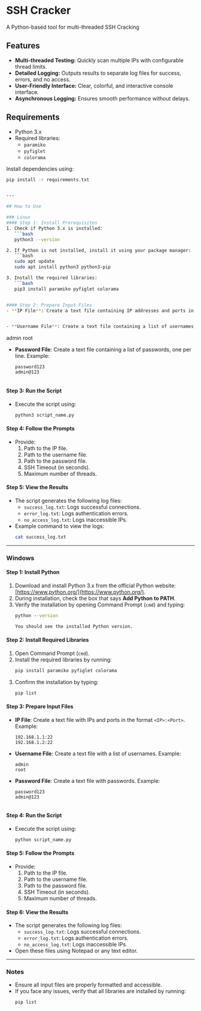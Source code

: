 # SSH Cracker

A Python-based tool for multi-threaded SSH ‌‌Cracking

## Features
- **Multi-threaded Testing:** Quickly scan multiple IPs with configurable thread limits.
- **Detailed Logging:** Outputs results to separate log files for success, errors, and no access.
- **User-Friendly Interface:** Clear, colorful, and interactive console interface.
- **Asynchronous Logging:** Ensures smooth performance without delays.

## Requirements
- Python 3.x
- Required libraries:
  - `paramiko`
  - `pyfiglet`
  - `colorama`

Install dependencies using:
```bash
pip install -r requirements.txt


---

## How to Use

### Linux
#### Step 1: Install Prerequisites
1. Check if Python 3.x is installed:
   ```bash
   python3 --version

2. If Python is not installed, install it using your package manager:
   ```bash
   sudo apt update
   sudo apt install python3 python3-pip

3. Install the required libraries:
   ```bash
   pip3 install paramiko pyfiglet colorama


#### Step 2: Prepare Input Files
- **IP File**: Create a text file containing IP addresses and ports in the format `<IP>:<Port>`. Example:


- **Username File**: Create a text file containing a list of usernames, one per line. Example:
  ```
  admin
  root

- **Password File**: Create a text file containing a list of passwords, one per line. Example:
  ```
  password123
  admin@123


#### Step 3: Run the Script
- Execute the script using:
  ```bash
  python3 script_name.py


#### Step 4: Follow the Prompts
- Provide:
  1. Path to the IP file.
  2. Path to the username file.
  3. Path to the password file.
  4. SSH Timeout (in seconds).
  5. Maximum number of threads.

#### Step 5: View the Results
- The script generates the following log files:
  - `success_log.txt`: Logs successful connections.
  - `error_log.txt`: Logs authentication errors.
  - `no_access_log.txt`: Logs inaccessible IPs.
- Example command to view the logs:
  ```bash
  cat success_log.txt


---

### Windows
#### Step 1: Install Python
1. Download and install Python 3.x from the official Python website: [https://www.python.org/](https://www.python.org/).
2. During installation, check the box that says **Add Python to PATH**.
3. Verify the installation by opening Command Prompt (`cmd`) and typing:
   ```cmd
   python --version

   You should see the installed Python version.

#### Step 2: Install Required Libraries
1. Open Command Prompt (`cmd`).
2. Install the required libraries by running:
   ```cmd
   pip install paramiko pyfiglet colorama

3. Confirm the installation by typing:
   ```cmd
   pip list


#### Step 3: Prepare Input Files
- **IP File**: Create a text file with IPs and ports in the format `<IP>:<Port>`. Example:
  ```
  192.168.1.1:22
  192.168.1.2:22

- **Username File**: Create a text file with a list of usernames. Example:
  ```
  admin
  root

- **Password File**: Create a text file with passwords. Example:
  ```
  password123
  admin@123


#### Step 4: Run the Script
- Execute the script using:
  ```cmd
  python script_name.py


#### Step 5: Follow the Prompts
- Provide:
  1. Path to the IP file.
  2. Path to the username file.
  3. Path to the password file.
  4. SSH Timeout (in seconds).
  5. Maximum number of threads.

#### Step 6: View the Results
- The script generates the following log files:
  - `success_log.txt`: Logs successful connections.
  - `error_log.txt`: Logs authentication errors.
  - `no_access_log.txt`: Logs inaccessible IPs.
- Open these files using Notepad or any text editor.

---

### Notes
- Ensure all input files are properly formatted and accessible.
- If you face any issues, verify that all libraries are installed by running:
  ```bash
  pip list
